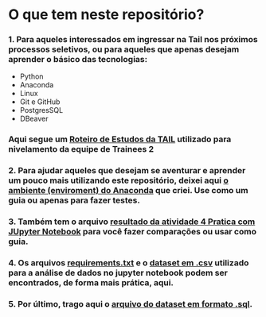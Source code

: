 # O que tem neste repositório?

### 1. Para aqueles interessados em ingressar na Tail nos próximos processos seletivos, ou para aqueles que apenas desejam aprender o básico das tecnologias:
- Python
- Anaconda
- Linux
- Git e GitHub
- PostgresSQL
- DBeaver

### Aqui segue um [Roteiro de Estudos da TAIL](https://github.com/ArthurRamonSouza/tail-trainees-2/blob/main/Roteiro_de_Estudos_TAIL_2.odt) utilizado para nivelamento da equipe de Trainees 2

### 2. Para ajudar aqueles que desejam se aventurar e aprender um pouco mais utilizando este repositório, deixei aqui [o ambiente (enviroment) do Anaconda](https://github.com/ArthurRamonSouza/tail-trainees-2/blob/main/environment.yml) que criei. Use como um guia ou apenas para fazer testes.

### 3. Também tem o arquivo [resultado da atividade 4 Pratica com JUpyter Notebook](https://github.com/ArthurRamonSouza/tail-trainees-2/blob/main/Pratica_Jupyter.ipynb) para você fazer comparações ou usar como guia.

### 4. Os arquivos [requirements.txt](https://github.com/ArthurRamonSouza/tail-trainees-2/blob/main/requirements.txt) e o [dataset em .csv](https://github.com/ArthurRamonSouza/tail-trainees-2/blob/main/Planilha-de-Estudos-TAIL-Trainees-2.csv) utilizado para a análise de dados no jupyter notebook podem ser encontrados, de forma mais prática, aqui. 

### 5. Por último, trago aqui o [arquivo do dataset em formato .sql](https://github.com/ArthurRamonSouza/tail-trainees-2/blob/main/Planilha-de-Estudos-TAIL-Trainees-2.sql).
